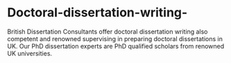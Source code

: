 # Doctoral-dissertation-writing-
British Dissertation Consultants offer doctoral dissertation writing also competent and renowned supervising in preparing doctoral dissertations in UK. Our PhD dissertation experts are PhD qualified scholars from renowned UK universities.
